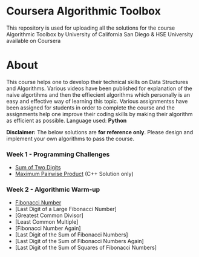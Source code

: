 # Coursera Algorithmic Toolbox
This repository is used for uploading all the solutions for the course Algorithmic Toolbox by University of California San Diego &amp; HSE University available on Coursera

# About
This course helps one to develop their technical skills on Data Structures and Algorithms. Various videos have been published for explanation of the naive algortihms and then the effiecient algorithms which personally is an easy and effective way of learning this topic. Various assignmentss have been assigned for students in order to complete the course and the assignments help one improve their coding skills by making their algorithm as efficient as possible.
Language used: **Python**

**Disclaimer:** The below solutions are **for reference only**. Please design and implement your own algorithms to pass the course.

### Week 1 - Programming Challenges
- [Sum of Two Digits](https://github.com/nikesnoop/Coursera-Algorithmic-Toolbox/blob/main/Week%201/AplusB.py)
- [Maximum Pairwise Product](https://github.com/nikesnoop/Coursera-Algorithmic-Toolbox/blob/main/Week%201/maximum_pairwise_product.cpp) (C++ Solution only)

### Week 2 - Algorithmic Warm-up
- [Fibonacci Number](https://github.com/nikesnoop/Coursera-Algorithmic-Toolbox/blob/main/Week%202/fibonacci.py)
- [Last Digit of a Large Fibonacci Number]
- [Greatest Common Divisor]
- [Least Common Multiple]
- [Fibonacci Number Again]
- [Last Digit of the Sum of Fibonacci Numbers]
- [Last Digit of the Sum of Fibonacci Numbers Again]
- [Last Digit of the Sum of Squares of Fibonacci Numbers]
